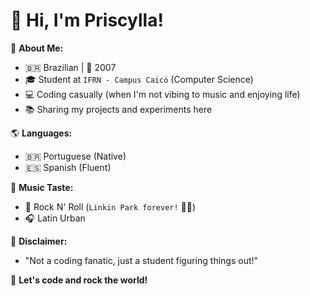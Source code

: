 # 👋 Hi, I'm Priscylla! 

📌 **About Me:**
- 🇧🇷 Brazilian | 🎂 2007
- 🎓 Student at `IFRN - Campus Caicó` (Computer Science)
- 💻 Coding casually (when I'm not vibing to music and enjoying life)
- 📚 Sharing my projects and experiments here

🌎 **Languages:**
- 🇧🇷 Portuguese (Native) 
- 🇪🇸 Spanish (Fluent)

🎵 **Music Taste:** 
- 🎸 Rock N' Roll (`Linkin Park forever!` 💙🔥) 
- 🎧 Latin Urban

📢 **Disclaimer:**  
- "Not a coding fanatic, just a student figuring things out!"

🚀 **Let's code and rock the world!** 
